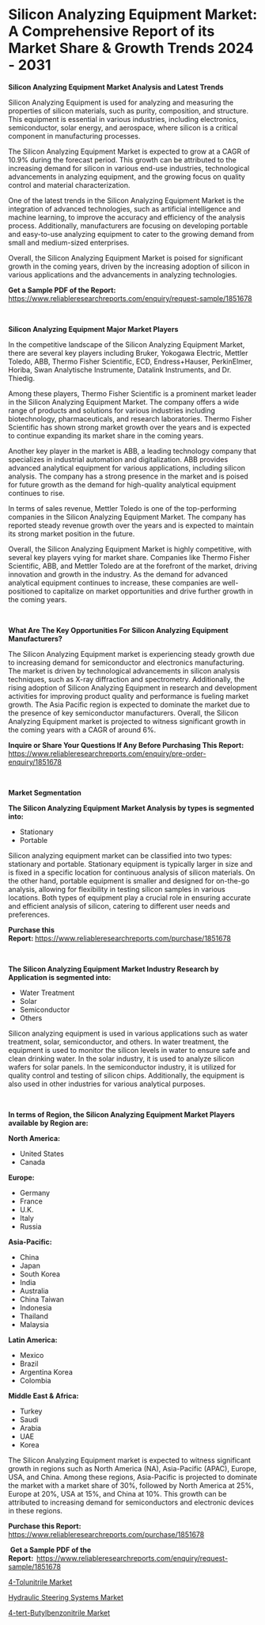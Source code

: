 <p><h1>Silicon Analyzing Equipment Market: A Comprehensive Report of its Market Share & Growth Trends 2024 - 2031</h1></p><p><strong>Silicon Analyzing Equipment Market Analysis and Latest Trends</strong></p>
<p><p>Silicon Analyzing Equipment is used for analyzing and measuring the properties of silicon materials, such as purity, composition, and structure. This equipment is essential in various industries, including electronics, semiconductor, solar energy, and aerospace, where silicon is a critical component in manufacturing processes.</p><p>The Silicon Analyzing Equipment Market is expected to grow at a CAGR of 10.9% during the forecast period. This growth can be attributed to the increasing demand for silicon in various end-use industries, technological advancements in analyzing equipment, and the growing focus on quality control and material characterization.</p><p>One of the latest trends in the Silicon Analyzing Equipment Market is the integration of advanced technologies, such as artificial intelligence and machine learning, to improve the accuracy and efficiency of the analysis process. Additionally, manufacturers are focusing on developing portable and easy-to-use analyzing equipment to cater to the growing demand from small and medium-sized enterprises.</p><p>Overall, the Silicon Analyzing Equipment Market is poised for significant growth in the coming years, driven by the increasing adoption of silicon in various applications and the advancements in analyzing technologies.</p></p>
<p><strong>Get a Sample PDF of the Report:&nbsp;</strong> <a href="https://www.reliableresearchreports.com/enquiry/request-sample/1851678">https://www.reliableresearchreports.com/enquiry/request-sample/1851678</a></p>
<p>&nbsp;</p>
<p><strong>Silicon Analyzing Equipment Major Market Players</strong></p>
<p><p>In the competitive landscape of the Silicon Analyzing Equipment Market, there are several key players including Bruker, Yokogawa Electric, Mettler Toledo, ABB, Thermo Fisher Scientific, ECD, Endress+Hauser, PerkinElmer, Horiba, Swan Analytische Instrumente, Datalink Instruments, and Dr. Thiedig.</p><p>Among these players, Thermo Fisher Scientific is a prominent market leader in the Silicon Analyzing Equipment Market. The company offers a wide range of products and solutions for various industries including biotechnology, pharmaceuticals, and research laboratories. Thermo Fisher Scientific has shown strong market growth over the years and is expected to continue expanding its market share in the coming years.</p><p>Another key player in the market is ABB, a leading technology company that specializes in industrial automation and digitalization. ABB provides advanced analytical equipment for various applications, including silicon analysis. The company has a strong presence in the market and is poised for future growth as the demand for high-quality analytical equipment continues to rise.</p><p>In terms of sales revenue, Mettler Toledo is one of the top-performing companies in the Silicon Analyzing Equipment Market. The company has reported steady revenue growth over the years and is expected to maintain its strong market position in the future.</p><p>Overall, the Silicon Analyzing Equipment Market is highly competitive, with several key players vying for market share. Companies like Thermo Fisher Scientific, ABB, and Mettler Toledo are at the forefront of the market, driving innovation and growth in the industry. As the demand for advanced analytical equipment continues to increase, these companies are well-positioned to capitalize on market opportunities and drive further growth in the coming years.</p></p>
<p>&nbsp;</p>
<p><strong>What Are The Key Opportunities For Silicon Analyzing Equipment Manufacturers?</strong></p>
<p><p>The Silicon Analyzing Equipment market is experiencing steady growth due to increasing demand for semiconductor and electronics manufacturing. The market is driven by technological advancements in silicon analysis techniques, such as X-ray diffraction and spectrometry. Additionally, the rising adoption of Silicon Analyzing Equipment in research and development activities for improving product quality and performance is fueling market growth. The Asia Pacific region is expected to dominate the market due to the presence of key semiconductor manufacturers. Overall, the Silicon Analyzing Equipment market is projected to witness significant growth in the coming years with a CAGR of around 6%.</p></p>
<p><strong>Inquire or Share Your Questions If Any Before Purchasing This Report:</strong> <a href="https://www.reliableresearchreports.com/enquiry/pre-order-enquiry/1851678">https://www.reliableresearchreports.com/enquiry/pre-order-enquiry/1851678</a></p>
<p>&nbsp;</p>
<p><strong>Market Segmentation</strong></p>
<p><strong>The Silicon Analyzing Equipment Market Analysis by types is segmented into:</strong></p>
<p><ul><li>Stationary</li><li>Portable</li></ul></p>
<p><p>Silicon analyzing equipment market can be classified into two types: stationary and portable. Stationary equipment is typically larger in size and is fixed in a specific location for continuous analysis of silicon materials. On the other hand, portable equipment is smaller and designed for on-the-go analysis, allowing for flexibility in testing silicon samples in various locations. Both types of equipment play a crucial role in ensuring accurate and efficient analysis of silicon, catering to different user needs and preferences.</p></p>
<p><strong>Purchase this Report:&nbsp;</strong><a href="https://www.reliableresearchreports.com/purchase/1851678">https://www.reliableresearchreports.com/purchase/1851678</a></p>
<p>&nbsp;</p>
<p><strong>The Silicon Analyzing Equipment Market Industry Research by Application is segmented into:</strong></p>
<p><ul><li>Water Treatment</li><li>Solar</li><li>Semiconductor</li><li>Others</li></ul></p>
<p><p>Silicon analyzing equipment is used in various applications such as water treatment, solar, semiconductor, and others. In water treatment, the equipment is used to monitor the silicon levels in water to ensure safe and clean drinking water. In the solar industry, it is used to analyze silicon wafers for solar panels. In the semiconductor industry, it is utilized for quality control and testing of silicon chips. Additionally, the equipment is also used in other industries for various analytical purposes.</p></p>
<p>&nbsp;</p>
<p><strong>In terms of Region, the Silicon Analyzing Equipment Market Players available by Region are:</strong></p>
<p>
    <p> <strong> North America: </strong>
        <ul>
            <li>United States</li>
            <li>Canada</li>
        </ul>
        </p> 
    <p> <strong> Europe: </strong>
        <ul>
            <li>Germany</li>
            <li>France</li>
            <li>U.K.</li>
            <li>Italy</li>
            <li>Russia</li>
        </ul>
        </p> 
    <p> <strong> Asia-Pacific: </strong>
        <ul>
            <li>China</li>
            <li>Japan</li>
            <li>South Korea</li>
            <li>India</li>
            <li>Australia</li>
            <li>China Taiwan</li>
            <li>Indonesia</li>
            <li>Thailand</li>
            <li>Malaysia</li>
        </ul>
        </p> 
    <p> <strong> Latin America: </strong>
        <ul>
            <li>Mexico</li>
            <li>Brazil</li>
            <li>Argentina Korea</li>
            <li>Colombia</li>
        </ul>
        </p> 
    <p> <strong> Middle East & Africa: </strong>
        <ul>
            <li>Turkey</li>
            <li>Saudi</li>
            <li>Arabia</li>
            <li>UAE</li>
            <li>Korea</li>
        </ul>
    </p>
    </p>
<p><p>The Silicon Analyzing Equipment market is expected to witness significant growth in regions such as North America (NA), Asia-Pacific (APAC), Europe, USA, and China. Among these regions, Asia-Pacific is projected to dominate the market with a market share of 30%, followed by North America at 25%, Europe at 20%, USA at 15%, and China at 10%. This growth can be attributed to increasing demand for semiconductors and electronic devices in these regions.</p></p>
<p><strong>Purchase this Report: </strong><a href="https://www.reliableresearchreports.com/purchase/1851678">https://www.reliableresearchreports.com/purchase/1851678</a></p>
<p>&nbsp;<strong>Get a Sample PDF of the Report:&nbsp;&nbsp;</strong><a href="https://www.reliableresearchreports.com/enquiry/request-sample/1851678">https://www.reliableresearchreports.com/enquiry/request-sample/1851678</a></p>
<p><strong></strong></p>
<p><p><a href="https://issuu.com/reportprime-2/docs/4-tolunitrile-market-size-2030.pptx">4-Tolunitrile Market</a></p><p><a href="https://github.com/sonuprakash1/Market-Research-Report-List-1/blob/main/hydraulic-steering-systems-market.md">Hydraulic Steering Systems Market</a></p><p><a href="https://issuu.com/reportprime-2/docs/4-tert-butylbenzonitrile-market-size-2030.pptx">4-tert-Butylbenzonitrile Market</a></p></p>